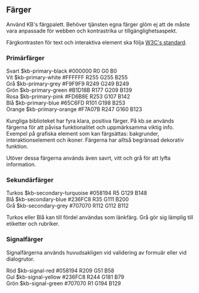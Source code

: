 ## Färger

Använd KB's färgpalett. Behöver tjänsten egna färger glöm ej att de måste vara anpassade för webben och kontrastrika ur tillgänglighetsaspekt.

Färgkontrasten för text och interaktiva element ska följa [W3C's standard](#).

### Primärfärger

<div class="example-block bg-light">
    <div class="row">
        <div class="example-color col-10 col-sm-8 col-lg-6">
            <div class="example-color-circle bg-kb-primary-black ratio ratio-1x1"></div>
            <div class="example-color-description">
                <span>Svart</span>
                <span>$kb-primary-black</span>
                <span>#000000</span>
                <span>R0 G0 B0</span>
            </div>
        </div>
        <div class="example-color col-10 col-sm-8 col-lg-6">
            <div class="example-color-circle bg-kb-primary-white border ratio ratio-1x1"></div>
            <div class="example-color-description">
                <span>Vit</span>
                <span>$kb-primary-white</span>
                <span>#FFFFFF</span>
                <span>R255 G255 B255</span>
            </div>
        </div>
    </div>
    <div class="row">
        <div class="example-color col-10 col-sm-8 col-lg-6">
            <div class="example-color-circle bg-kb-primary-grey ratio ratio-1x1"></div>
            <div class="example-color-description">
                <span>Grå</span>
                <span>$kb-primary-grey</span>
                <span>#F9F9F9</span>
                <span>R249 G249 B249</span>
            </div>
        </div>
    </div>
    <div class="row">
        <div class="example-color col-10 col-sm-8 col-lg-6">
            <div class="example-color-circle bg-kb-primary-green ratio ratio-1x1"></div>
            <div class="example-color-description">
                <span>Grön</span>
                <span>$kb-primary-green</span>
                <span>#B1D18B</span>
                <span>R177 G209 B139</span>
            </div>
        </div>
        <div class="example-color col-10 col-sm-8 col-lg-6">
            <div class="example-color-circle bg-kb-primary-pink ratio ratio-1x1"></div>
            <div class="example-color-description">
                <span>Rosa</span>
                <span>$kb-primary-pink</span>
                <span>#FD6B8E</span>
                <span>R253 G107 B142</span>
            </div>
        </div>
    </div>
    <div class="row">
        <div class="example-color col-10 col-sm-8 col-lg-6">
            <div class="example-color-circle bg-kb-primary-blue ratio ratio-1x1"></div>
            <div class="example-color-description">
                <span>Blå</span>
                <span>$kb-primary-blue</span>
                <span>#65C6FD</span>
                <span>R101 G198 B253</span>
            </div>
        </div>
        <div class="example-color col-10 col-sm-8 col-lg-6">
            <div class="example-color-circle bg-kb-primary-orange ratio ratio-1x1"></div>
            <div class="example-color-description">
                <span>Orange</span>
                <span>$kb-primary-orange</span>
                <span>#F7A07B</span>
                <span>R247 G160 B123</span>
            </div>
        </div>
    </div>
</div>

Kungliga biblioteket har fyra klara, positiva färger. På kb.se används färgerna för att påvisa funktionalitet och uppmärksamma viktig info. Exempel på grafiska element som kan färgsättas: bakgrunder, interaktionselement och ikoner. Färgerna har alltså begränsad dekorativ funktion.

Utöver dessa färgerna används även savrt, vitt och grå för att lyfta information.


### Sekundärfärger

<div class="example-block bg-light">
    <div class="row">
        <div class="example-color col-10 col-sm-8 col-lg-6">
            <div class="example-color-circle bg-kb-secondary-turquoise ratio ratio-1x1"></div>
            <div class="example-color-description">
                <span>Turkos</span>
                <span>$kb-secondary-turquoise</span>
                <span>#058194</span>
                <span>R5 G129 B148</span>
            </div>
        </div>
        <div class="example-color col-10 col-sm-8 col-lg-6">
            <div class="example-color-circle bg-kb-secondary-blue ratio ratio-1x1"></div>
            <div class="example-color-description">
                <span>Blå</span>
                <span>$kb-secondary-blue</span>
                <span>#236FC8</span>
                <span>R35 G111 B200</span>
            </div>
        </div>
    </div>
    <div class="row">
        <div class="example-color col-10 col-sm-8 col-lg-6">
            <div class="example-color-circle bg-kb-secondary-grey ratio ratio-1x1"></div>
            <div class="example-color-description">
                <span>Grå</span>
                <span>$kb-secondary-grey</span>
                <span>#707070</span>
                <span>R112 G112 B112</span>
            </div>
        </div>
    </div>
</div>

Turkos eller Blå kan till fördel användas som länkfärg. Grå gör sig lämplig till etiketter och rubriker.

### Signalfärger

Signalfärgerna används huvudsakligen vid validering av formuär eller vid dialogrutor.

<div class="example-block bg-light">
    <div class="row">
        <div class="example-color col-10 col-sm-8 col-lg-6">
            <div class="example-color-circle bg-kb-signal-red ratio ratio-1x1"></div>
            <div class="example-color-description">
                <span>Röd</span>
                <span>$kb-signal-red</span>
                <span>#058194</span>
                <span>R209 G51 B58</span>
            </div>
        </div>
        <div class="example-color col-10 col-sm-8 col-lg-6">
            <div class="example-color-circle bg-kb-signal-yellow ratio ratio-1x1"></div>
            <div class="example-color-description">
                <span>Gul</span>
                <span>$kb-signal-yellow</span>
                <span>#236FC8</span>
                <span>R244 G181 B79</span>
            </div>
        </div>
    </div>
    <div class="row">
        <div class="example-color col-10 col-sm-8 col-lg-6">
            <div class="example-color-circle bg-kb-signal-green ratio ratio-1x1"></div>
            <div class="example-color-description">
                <span>Grön</span>
                <span>$kb-signal-green</span>
                <span>#707070</span>
                <span>R1 G194 B129</span>
            </div>
        </div>
    </div>
</div>